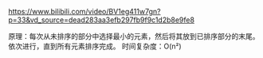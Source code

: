 
https://www.bilibili.com/video/BV1eg411w7gn?p=33&vd_source=dead283aa3efb297fb9f9c1d2b8e9fe8


原理：每次从未排序的部分中选择最小的元素，然后将其放到已排序部分的末尾。依次进行，直到所有元素排序完成。 时间复杂度：O(n²)